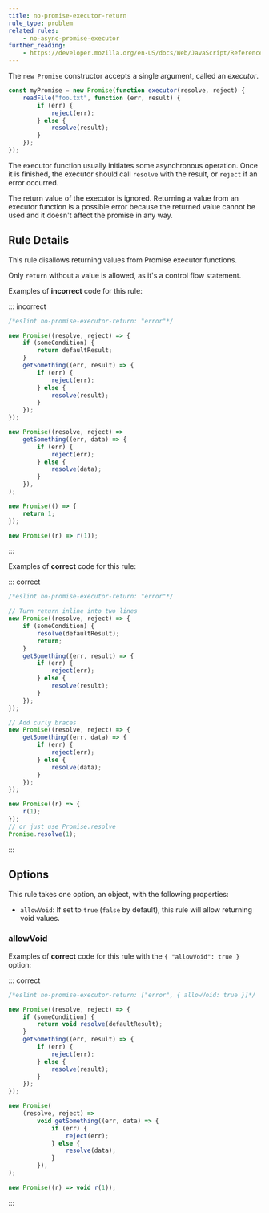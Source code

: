 ```yaml
---
title: no-promise-executor-return
rule_type: problem
related_rules:
    - no-async-promise-executor
further_reading:
    - https://developer.mozilla.org/en-US/docs/Web/JavaScript/Reference/Global_Objects/Promise
---
```


The `new Promise` constructor accepts a single argument, called an _executor_.

```js
const myPromise = new Promise(function executor(resolve, reject) {
    readFile("foo.txt", function (err, result) {
        if (err) {
            reject(err);
        } else {
            resolve(result);
        }
    });
});
```

The executor function usually initiates some asynchronous operation. Once it is finished, the executor should call `resolve` with the result, or `reject` if an error occurred.

The return value of the executor is ignored. Returning a value from an executor function is a possible error because the returned value cannot be used and it doesn't affect the promise in any way.

## Rule Details

This rule disallows returning values from Promise executor functions.

Only `return` without a value is allowed, as it's a control flow statement.

Examples of **incorrect** code for this rule:

::: incorrect

```js
/*eslint no-promise-executor-return: "error"*/

new Promise((resolve, reject) => {
    if (someCondition) {
        return defaultResult;
    }
    getSomething((err, result) => {
        if (err) {
            reject(err);
        } else {
            resolve(result);
        }
    });
});

new Promise((resolve, reject) =>
    getSomething((err, data) => {
        if (err) {
            reject(err);
        } else {
            resolve(data);
        }
    }),
);

new Promise(() => {
    return 1;
});

new Promise((r) => r(1));
```

:::

Examples of **correct** code for this rule:

::: correct

```js
/*eslint no-promise-executor-return: "error"*/

// Turn return inline into two lines
new Promise((resolve, reject) => {
    if (someCondition) {
        resolve(defaultResult);
        return;
    }
    getSomething((err, result) => {
        if (err) {
            reject(err);
        } else {
            resolve(result);
        }
    });
});

// Add curly braces
new Promise((resolve, reject) => {
    getSomething((err, data) => {
        if (err) {
            reject(err);
        } else {
            resolve(data);
        }
    });
});

new Promise((r) => {
    r(1);
});
// or just use Promise.resolve
Promise.resolve(1);
```

:::

## Options

This rule takes one option, an object, with the following properties:

- `allowVoid`: If set to `true` (`false` by default), this rule will allow returning void values.

### allowVoid

Examples of **correct** code for this rule with the `{ "allowVoid": true }` option:

::: correct

```js
/*eslint no-promise-executor-return: ["error", { allowVoid: true }]*/

new Promise((resolve, reject) => {
    if (someCondition) {
        return void resolve(defaultResult);
    }
    getSomething((err, result) => {
        if (err) {
            reject(err);
        } else {
            resolve(result);
        }
    });
});

new Promise(
    (resolve, reject) =>
        void getSomething((err, data) => {
            if (err) {
                reject(err);
            } else {
                resolve(data);
            }
        }),
);

new Promise((r) => void r(1));
```

:::
